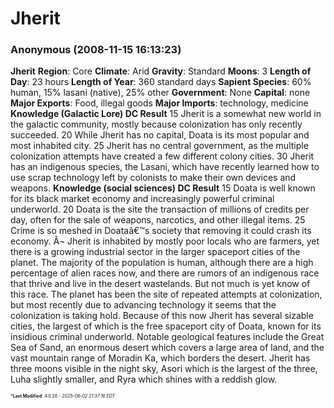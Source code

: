 # Jherit

### **Anonymous** (2008-11-15 16:13:23)

**Jherit**
**Region**: Core
**Climate**: Arid
**Gravity**: Standard
**Moons**: 3
**Length of Day**: 23 hours
**Length of Year**: 360 standard days
**Sapient Species**: 60% human, 15% lasani (native), 25% other
**Government**: None
**Capital**: none
**Major Exports**: Food, illegal goods
**Major Imports**: technology, medicine
**Knowledge (Galactic Lore)
DC Result**
15 Jherit is a somewhat new world in the galactic community, mostly because colonization has only recently succeeded.
20 While Jherit has no capital, Doata is its most popular and most inhabited city.
25 Jherit has no central government, as the multiple colonization attempts have created a few different colony cities.
30 Jherit has an indigenous species, the Lasani, which have recently learned how to use scrap technology left by colonists to make their own devices and weapons.
**Knowledge (social sciences)
DC Result**
15 Doata is well known for its black market economy and increasingly powerful criminal underworld.
20 Doata is the site the transaction of millions of credits per day, often for the sale of weapons, narcotics, and other illegal items.
25 Crime is so meshed in Doataâ€™s society that removing it could crash its economy. Â¬
Jherit is inhabited by mostly poor locals who are farmers, yet there is a growing industrial sector in the larger spaceport cities of the planet. The majority of the population is human, although there are a high percentage of alien races now, and there are rumors of an indigenous race that thrive and live in the desert wastelands. But not much is yet know of this race. The planet has been the site of repeated attempts at colonization, but most recently due to advancing technology it seems that the colonization is taking hold. Because of this now Jherit has several sizable cities, the largest of which is the free spaceport city of Doata, known for its insidious criminal underworld. Notable geological features include the Great Sea of Sand, an enormous desert which covers a large area of land, and the vast mountain range of Moradin Ka, which borders the desert. Jherit has three moons visible in the night sky, Asori which is the largest of the three, Luha slightly smaller, and Ryra which shines with a reddish glow.



<span style="font-size: 0.5em;">***Last Modified**: 4.0.28 - *2025-06-02 21:37:16 EDT*</span>